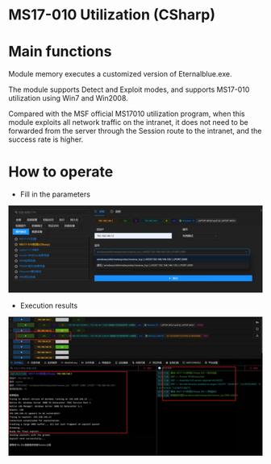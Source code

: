 # MS17-010 Utilization (CSharp)

# Main functions

Module memory executes a customized version of Eternalblue.exe.

The module supports Detect and Exploit modes, and supports MS17-010 utilization using Win7 and Win2008.

Compared with the MSF official MS17010 utilization program, when this module exploits all network traffic on the intranet, it does not need to be forwarded from the server through
the Session route to the intranet, and the success rate is higher.

# How to operate

+ Fill in the parameters

![1634268295312-0a798c41-bd1e-475e-8ebf-1c50c9114174.webp](./img/YoGaoyhnirL7zR7N/1634268295312-0a798c41-bd1e-475e-8ebf-1c50c9114174-533450.webp)

+ Execution results

![1634268664985-2fb82a6e-de16-40b3-9ca5-67c6e90c021e.webp](./img/YoGaoyhnirL7zR7N/1634268664985-2fb82a6e-de16-40b3-9ca5-67c6e90c021e-652227.webp)





